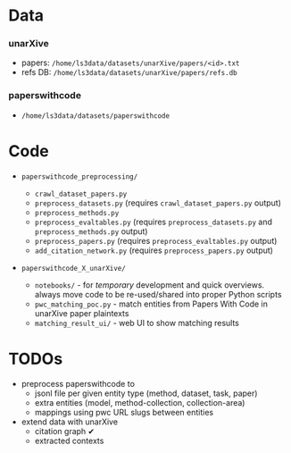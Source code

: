 # Data

### unarXive

* papers: `/home/ls3data/datasets/unarXive/papers/<id>.txt`
* refs DB: `/home/ls3data/datasets/unarXive/papers/refs.db`

### paperswithcode

* `/home/ls3data/datasets/paperswithcode`

# Code

* `paperswithcode_preprocessing/`
    * `crawl_dataset_papers.py`
    * `preprocess_datasets.py`  (requires `crawl_dataset_papers.py` output)
    * `preprocess_methods.py`
    * `preprocess_evaltables.py`  (requires `preprocess_datasets.py` and `preprocess_methods.py` output)
    * `preprocess_papers.py`  (requires `preprocess_evaltables.py` output)
    * `add_citation_network.py`  (requires `preprocess_papers.py` output)

* `paperswithcode_X_unarXive/`
    * `notebooks/` - for *temporary* development and quick overviews. always move code to be re-used/shared into proper Python scripts
    * `pwc_matching_poc.py` - match entities from Papers With Code in unarXive paper plaintexts
    * `matching_result_ui/` - web UI to show matching results

# TODOs

* preprocess paperswithcode to
    * jsonl file per given entity type (method, dataset, task, paper)
    * extra entities (model, method-collection, collection-area)
    * mappings using pwc URL slugs between entities
* extend data with unarXive
    * citation graph ✔
    * extracted contexts
